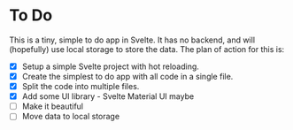 # To Do
This is a tiny, simple to do app in Svelte. It has no backend, and will (hopefully) use local storage to store the data. The plan of action for this is:
- [x] Setup a simple Svelte project with hot reloading.
- [x] Create the simplest to do app with all code in a single file.
- [x] Split the code into multiple files.
- [x] Add some UI library - Svelte Material UI maybe
- [ ] Make it beautiful
- [ ] Move data to local storage
